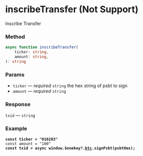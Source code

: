 # inscribeTransfer (Not Support)

Inscribe Transfer

### Method

```typescript
async function inscribeTransfer(
    ticker: string, 
    amount: string,
): string
```

### Params

* `ticker` — _required_ `string`  the hex string of psbt to sign
* `amount` — _required_ `string`&#x20;

### Response

`txid` — `string`

### Example

<pre class="language-typescript"><code class="lang-typescript"><strong>const ticker = "010203"
</strong>const amount = "100"
<strong>const txid = async window.$onekey?.<a data-footnote-ref href="#user-content-fn-1">btc</a>.signPsbt(psbtHex);
</strong></code></pre>



[^1]: 
